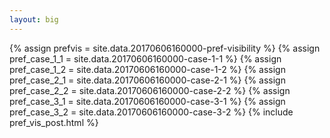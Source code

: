 ```yaml
---
layout: big
---
```

{% assign prefvis = site.data.20170606160000-pref-visibility %}
{% assign pref_case_1_1 = site.data.20170606160000-case-1-1 %}
{% assign pref_case_1_2 = site.data.20170606160000-case-1-2 %}
{% assign pref_case_2_1 = site.data.20170606160000-case-2-1 %}
{% assign pref_case_2_2 = site.data.20170606160000-case-2-2 %}
{% assign pref_case_3_1 = site.data.20170606160000-case-3-1 %}
{% assign pref_case_3_2 = site.data.20170606160000-case-3-2 %}
{% include pref_vis_post.html %}
